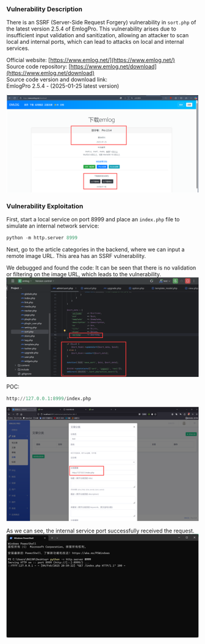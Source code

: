 ### Vulnerability Description

There is an SSRF (Server-Side Request Forgery) vulnerability in `sort.php` of the latest version 2.5.4 of EmlogPro. This vulnerability arises due to insufficient input validation and sanitization, allowing an attacker to scan local and internal ports, which can lead to attacks on local and internal services.


Official website: [https://www.emlog.net/](https://www.emlog.net/)  
Source code repository: [https://www.emlog.net/download](https://www.emlog.net/download)  
Source code version and download link:  
EmlogPro 2.5.4 - (2025-01-25 latest version)

![](./public/a.png)
### Vulnerability Exploitation
First, start a local service on port 8999 and place an `index.php` file to simulate an internal network service:

```python
python -m http.server 8999
```

Next, go to the article categories in the backend, where we can input a remote image URL. This area has an SSRF vulnerability.

We debugged and found the code: It can be seen that there is no validation or filtering on the image URL, which leads to the vulnerability.
![alt text](./public/5-3.png)

POC:
```python
http://127.0.0.1:8999/index.php
```

![](./public/5-1.png)

As we can see, the internal service port successfully received the request.
![](./public/5-2.png)